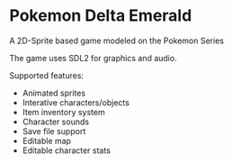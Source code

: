 # Pokemon Delta Emerald
A 2D-Sprite based game modeled on the Pokemon Series

The game uses SDL2 for graphics and audio. 

Supported features:
- Animated sprites
- Interative characters/objects
- Item inventory system
- Character sounds
- Save file support
- Editable map
- Editable character stats
